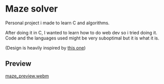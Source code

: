 # Maze solver

Personal project i made to learn C and algorithms.

After doing it in C, I wanted to learn how to do web dev so i tried doing it.
Code and the languages used might be very suboptimal but it is what it is.

(Design is heavily inspired by [this one](https://angeluriot.com/maze_solver/))

## Preview
[maze_preview.webm](https://github.com/user-attachments/assets/c51757c2-cabe-447f-9596-a781ccb081b6)
